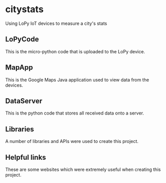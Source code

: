 # citystats
Using LoPy IoT devices to measure a city's stats

## LoPyCode ## 
This is the micro-python code that is uploaded to the LoPy device.

## MapApp ## 
This is the Google Maps Java application used to view data from the devices. 

## DataServer ##
This is the python code that stores all received data onto a server. 

## Libraries ## 
A number of libraries and APIs were used to create this project. 

## Helpful links ## 
These are some websites which were extremely useful when creating this project. 
